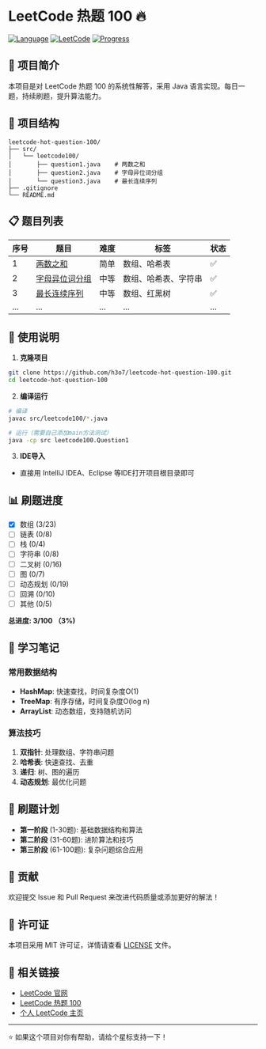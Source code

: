 # LeetCode 热题 100 🔥

[![Language](https://img.shields.io/badge/Language-Java-orange.svg)](https://www.java.com/)
[![LeetCode](https://img.shields.io/badge/LeetCode-Hot100-yellow.svg)](https://leetcode.cn/studyplan/top-100-liked/)
[![Progress](https://img.shields.io/badge/Progress-2%2F100-brightgreen.svg)]()

## 📖 项目简介

本项目是对 LeetCode 热题 100 的系统性解答，采用 Java 语言实现。每日一题，持续刷题，提升算法能力。

## 📁 项目结构

```
leetcode-hot-question-100/
├── src/
│   └── leetcode100/
│       ├── question1.java    # 两数之和
│       ├── question2.java    # 字母异位词分组
│       └── question3.java    # 最长连续序列
├── .gitignore
└── README.md
```

## 📋 题目列表

| 序号 | 题目 | 难度 | 标签 | 状态 |
|------|------|------|------|------|
| 1 | [两数之和](src/leetcode100/question1.java) | 简单 | 数组、哈希表 | ✅ |
| 2 | [字母异位词分组](src/leetcode100/question2.java) | 中等 | 数组、哈希表、字符串 | ✅ |
| 3 | [最长连续序列](src/leetcode100/question3.java) | 中等 | 数组、红黑树 | ✅  |
| ... | ... | ... | ... | ... |

## 🚀 使用说明

1. **克隆项目**
```bash
git clone https://github.com/h3o7/leetcode-hot-question-100.git
cd leetcode-hot-question-100
```

2. **编译运行**
```bash
# 编译
javac src/leetcode100/*.java

# 运行（需要自己添加main方法测试）
java -cp src leetcode100.Question1
```

3. **IDE导入**
- 直接用 IntelliJ IDEA、Eclipse 等IDE打开项目根目录即可

## 📊 刷题进度

- [x] 数组 (3/23)
- [ ] 链表 (0/8)
- [ ] 栈 (0/4)
- [ ] 字符串 (0/8)
- [ ] 二叉树 (0/16)
- [ ] 图 (0/7)
- [ ] 动态规划 (0/19)
- [ ] 回溯 (0/10)
- [ ] 其他 (0/5)

**总进度: 3/100 （3%)**

## 📝 学习笔记

### 常用数据结构
- **HashMap**: 快速查找，时间复杂度O(1)
- **TreeMap**: 有序存储，时间复杂度O(log n)
- **ArrayList**: 动态数组，支持随机访问

### 算法技巧
1. **双指针**: 处理数组、字符串问题
2. **哈希表**: 快速查找、去重
3. **递归**: 树、图的遍历
4. **动态规划**: 最优化问题

## 🎯 刷题计划

- **第一阶段** (1-30题): 基础数据结构和算法
- **第二阶段** (31-60题): 进阶算法和技巧
- **第三阶段** (61-100题): 复杂问题综合应用

## 🤝 贡献

欢迎提交 Issue 和 Pull Request 来改进代码质量或添加更好的解法！

## 📄 许可证

本项目采用 MIT 许可证，详情请查看 [LICENSE](LICENSE) 文件。

## 🔗 相关链接

- [LeetCode 官网](https://leetcode.cn/)
- [LeetCode 热题 100](https://leetcode.cn/studyplan/top-100-liked/)
- [个人 LeetCode 主页](https://leetcode.cn/u/h3o7/)

---

⭐ 如果这个项目对你有帮助，请给个星标支持一下！
